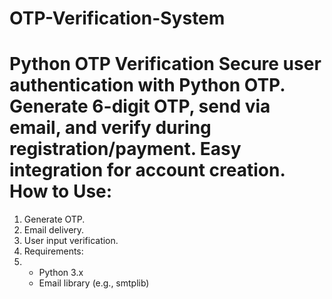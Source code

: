 # OTP-Verification-System
# Python OTP Verification Secure user authentication with Python OTP. Generate 6-digit OTP, send via email, and verify during registration/payment. Easy integration for account creation. How to Use:
1. Generate OTP.
2. Email delivery.
3. User input verification.
4. Requirements:
5. - Python 3.x
   - Email library (e.g., smtplib)
